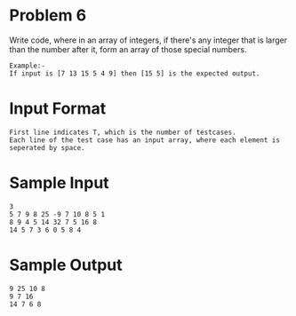 # Problem 6
Write code, where in an array of integers, if there's any integer that is larger than the number after it, form an array of those special numbers.
```
Example:-
If input is [7 13 15 5 4 9] then [15 5] is the expected output.
```
# Input Format

```
First line indicates T, which is the number of testcases.
Each line of the test case has an input array, where each element is seperated by space.
```
# Sample Input

```
3
5 7 9 8 25 -9 7 10 8 5 1
8 9 4 5 14 32 7 5 16 8
14 5 7 3 6 0 5 8 4
```
# Sample Output
```
9 25 10 8 
9 7 16 
14 7 6 8
```